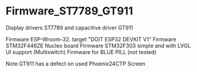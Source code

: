 # Firmware_ST7789_GT911
Display drivers ST7789 and capacitive driver GT911

Firmware ESP-Wroom-32. target "DOIT ESP32 DEVKIT V1"
Firmware STM32F446ZE Nucleo board
Firmware STM32F303 simple and with LVGL UI support (Multiswitch)
Firmware for BLUE PILL (not tested)

Note
GT911 has a defect on used Phoenix24CTP Screen
